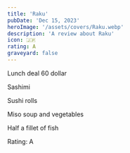 ```yaml
---
title: 'Raku'
pubDate: 'Dec 15, 2023'
heroImage: '/assets/covers/Raku.webp'
description: 'A review about Raku'
icon: 🇯🇵
rating: A
graveyard: false
---
```


Lunch deal 60 dollar

Sashimi

Sushi rolls

Miso soup and vegetables

Half a fillet of fish

Rating: A
